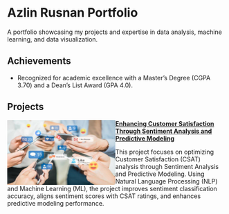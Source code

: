 # Azlin Rusnan Portfolio
A portfolio showcasing my projects and expertise in data analysis, machine learning, and data visualization.

## Achievements
- Recognized for academic excellence with a Master’s Degree (CGPA 3.70) and a Dean’s List Award (GPA 4.0).

## Projects

<img align="left" width="250" height="150" src="https://github.com/AzlinRusnan/Portfolio/blob/main/Images/1).jpg"> **[Enhancing Customer Satisfaction Through Sentiment Analysis and Predictive Modeling](https://github.com/AzlinRusnan/Optimizing_CSAT_Through_Sentiment-Analysis_and_Predictive-Modeling/tree/main)**

This project focuses on optimizing Customer Satisfaction (CSAT) analysis through Sentiment Analysis and Predictive Modeling. Using Natural Language Processing (NLP) and Machine Learning (ML), the project improves sentiment classification accuracy, aligns sentiment scores with CSAT ratings, and enhances predictive modeling performance.

